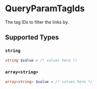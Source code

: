 # QueryParamTagIds

The tag IDs to filter the links by.


## Supported Types

### `string`

```php
string $value = /* values here */
```

### `array<string>`

```php
array<string> $value = /* values here */
```


